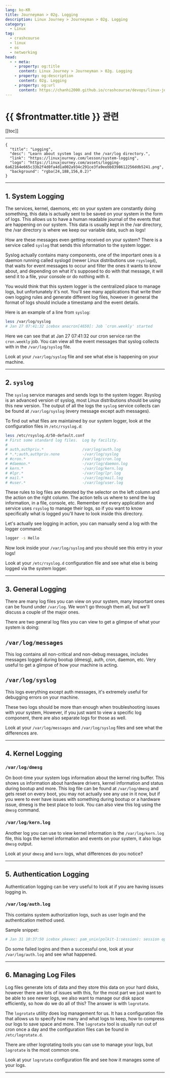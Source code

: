 ```yaml
---
lang: ko-KR
title: Journeyman > 02g. Logging
description: Linux Journey > Journeyman > 02g. Logging
category:
  - Linux
tag: 
  - crashcourse
  - linux
  - os
  - networking
head:
  - - meta:
    - property: og:title
      content: Linux Journey > Journeyman > 02g. Logging
    - property: og:description
      content: 02g. Logging
    - property: og:url
      content: https://chanhi2000.github.io/crashcourse/devops/linux-journey/02-journeyman/02g-logging.html
---
```


# {{ $frontmatter.title }} 관련

[[toc]]

---

```component VPCard
{
  "title": "Logging",
  "desc": "Learn about system logs and the /var/log directory.",
  "link": "https://linuxjourney.com/lesson/system-logging",
  "logo": "https://linuxjourney.com/assets/logging-6a62164e665c33b2f4d0fa4d1a002a934c291ce3fa9eebb8398612256ddb5241.png",
  "background": "rgba(24,188,156,0.2)"
}
```

---

## 1. System Logging

The services, kernel, daemons, etc on your system are constantly doing something, this data is actually sent to be saved on your system in the form of logs. This allows us to have a human readable journal of the events that are happening on our system. This data is usually kept in the /var directory, the /var directory is where we keep our variable data, such as logs!

How are these messages even getting received on your system? There is a service called `syslog` that sends this information to the system logger.

Syslog actually contains many components, one of the important ones is a daemon running called syslogd (newer Linux distributions use `rsyslogd`), that waits for event messages to occur and filter the ones it wants to know about, and depending on what it's supposed to do with that message, it will send it to a file, your console or do nothing with it.

You would think that this system logger is the centralized place to manage logs, but unfortunately it's not. You'll see many applications that write their own logging rules and generate different log files, however in general the format of logs should include a timestamp and the event details.

Here is an example of a line from `syslog`:

```sh
less /var/log/syslog
# Jan 27 07:41:32 icebox anacron[4650]: Job `cron.weekly' started
```

Here we can see that at Jan 27 07:41:32 our cron service ran the `cron.weekly` job. You can view all the event messages that syslog collects with in the <FontIcon icon="fas fa-file-lines"/>`/var/log/syslog` file.

Look at your <FontIcon icon="fas fa-file-lines"/>`/var/log/syslog` file and see what else is happening on your machine.

---

## 2. `syslog`

The `syslog` service manages and sends logs to the system logger. Rsyslog is an advanced version of syslog, most Linux distributions should be using this new version. The output of all the logs the `syslog` service collects can be found at <FontIcon icon="fas fa-file-lines"/>`/var/log/syslog` (every message except auth messages).

To find out what files are maintained by our system logger, look at the configuration files in <FontIcon icon="fas fa-file-lines"/>`/etc/rsyslog.d`:

```sh
less /etc/rsyslog.d/50-default.conf 
# First some standard log files.  Log by facility.
#
# auth,authpriv.*                 /var/log/auth.log
# *.*;auth,authpriv.none          -/var/log/syslog
# #cron.*                         /var/log/cron.log
# #daemon.*                       -/var/log/daemon.log
# kern.*                          -/var/log/kern.log
# #lpr.*                          -/var/log/lpr.log
# mail.*                          -/var/log/mail.log
# #user.*                         -/var/log/user.log
```

These rules to log files are denoted by the selector on the left column and the action on the right column. The action tells us where to send the log information, in a file, console, etc. Remember not every application and service uses `rsyslog` to manage their logs, so if you want to know specifically what is logged you'll have to look inside this directory.

Let's actually see logging in action, you can manually send a log with the logger command:

```sh
logger -s Hello
```

Now look inside your <FontIcon icon="fas fa-file-lines"/>`/var/log/syslog` and you should see this entry in your logs!

Look at your <FontIcon icon="fas fa-file-lines"/>`/etc/rsyslog.d` configuration file and see what else is being logged via the system logger.

---

## 3. General Logging

There are many log files you can view on your system, many important ones can be found under <FontIcon icon="fas fa-folder-open"/>`/var/log`. We won't go through them all, but we'll discuss a couple of the major ones.

There are two general log files you can view to get a glimpse of what your system is doing:

## <FontIcon icon="fas fa-file-lines"/>`/var/log/messages`

This log contains all non-critical and non-debug messages, includes messages logged during bootup (dmesg), auth, cron, daemon, etc. Very useful to get a glimpse of how your machine is acting.

## <FontIcon icon="fas fa-file-lines"/>`/var/log/syslog`

This logs everything except auth messages, it's extremely useful for debugging errors on your machine.

These two logs should be more than enough when troubleshooting issues with your system, However, if you just want to view a specific log component, there are also separate logs for those as well.

Look at your <FontIcon icon="fas fa-file-lines"/>`/var/log/messages` and <FontIcon icon="fas fa-file-lines"/>`/var/log/syslog` files and see what the differences are.

---

## 4. Kernel Logging

### <FontIcon icon="fas fa-file-lines"/>`/var/log/dmesg`

On boot-time your system logs information about the kernel ring buffer. This shows us information about hardware drivers, kernel information and status during bootup and more. This log file can be found at <FontIcon icon="fas fa-file-lines"/>`/var/log/dmesg` and gets reset on every boot, you may not actually see any use in it now, but if you were to ever have issues with something during bootup or a hardware issue, dmesg is the best place to look. You can also view this log using the `dmesg` command.

### <FontIcon icon="fas fa-file-lines"/>`/var/log/kern.log`

Another log you can use to view kernel information is the <FontIcon icon="fas fa-file-lines"/>`/var/log/kern.log` file, this logs the kernel information and events on your system, it also logs `dmesg` output.

Look at your `dmesg` and `kern` logs, what differences do you notice?

---

## 5. Authentication Logging

Authentication logging can be very useful to look at if you are having issues logging in.

### <FontIcon icon="fas fa-file-lines"/>`/var/log/auth.log`

This contains system authorization logs, such as user login and the authentication method used.

Sample snippet:

```sh
# Jan 31 10:37:50 icebox pkexec: pam_unix(polkit-1:session): session opened for user root by (uid=1000)
```

Do some failed logins and then a successful one, look at your <FontIcon icon="fas fa-file-lines"/>`/var/log/auth.log` and see what happened.

---

## 6. Managing Log Files

Log files generate lots of data and they store this data on your hard disks, however there are lots of issues with this, for the most part we just want to be able to see newer logs, we also want to manage our disk space efficiently, so how do we do all of this? The answer is with `logrotate`.

The `logrotate` utility does log management for us. It has a configuration file that allows us to specify how many and what logs to keep, how to compress our logs to save space and more. The `logrotate` tool is usually run out of cron once a day and the configuration files can be found in <FontIcon icon="fas fa-file-lines"/>`/etc/logrotate.d`.

There are other logrotating tools you can use to manage your logs, but `logrotate` is the most common one.

Look at your `logrotate` configuration file and see how it manages some of your logs.

---

<TagLinks />